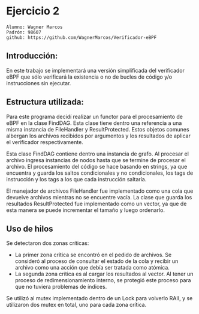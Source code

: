 # Ejercicio 2

    Alumno: Wagner Marcos
    Padrón: 98607
    github: https://github.com/WagnerMarcos/Verificador-eBPF


## Introducción:

En este trabajo se implementará una versión simplificada del verificador eBPF que sólo verificará la existencia o no de bucles de código y/o instrucciones sin ejecutar.

## Estructura utilizada:

Para este programa decidí realizar un functor para el procesamiento de eBPF en la clase FindDAG. Esta clase tiene dentro una referencia a una misma instancia de FileHandler y ResultProtected. Estos objetos comunes albergan los archivos recibidos por argumentos y los resultados de aplicar el verificador respectivamente.

Esta clase FindDAG contiene dentro una instancia de grafo. Al procesar el archivo ingresa instancias de nodos hasta que se termine de procesar el archivo. El procesamiento del código se hace basando en strings, ya que encuentra y guarda los saltos condicionales y no condicionales, los tags de instrucción y los tags a los que cada instrucción saltaría.

El manejador de archivos FileHandler fue implementado como una cola que devuelve archivos mientras no se encuentre vacía. La clase que guarda los resultados ResultProtected fue implementado como un vector, ya que de esta manera se puede incrementar el tamaño y luego ordenarlo.

## Uso de hilos

Se detectaron dos zonas críticas:
- La primer zona crítica se encontró en el pedido de archivos. Se consideró al proceso de consultar el estado de la cola y recibir un archivo como una acción que debía ser tratada como atómica.
- La segunda zona crítica es al cargar los resultados al vector. Al tener un proceso de redimensionamiento interno, se protegió este proceso para que no tuviera problemas de índices.

Se utilizó al mutex implementado dentro de un Lock para volverlo RAII, y se utilizaron dos mutex en total, uno para cada zona crítica.